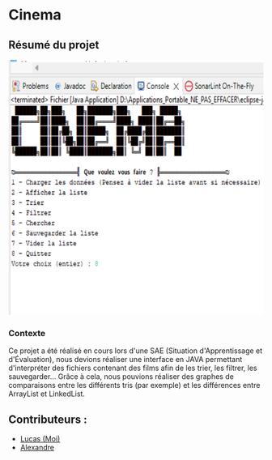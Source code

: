 # Cinema

## Résumé du projet
![Image représentative](Cinema.png)
### Contexte 
Ce projet a été réalisé en cours lors d'une SAE (Situation d'Apprentissage et d'Évaluation), nous devions réaliser une interface en JAVA permettant d'interpréter des fichiers contenant des films afin de les trier, les filtrer, les sauvegarder... Grâce à cela, nous pouvions réaliser des graphes de comparaisons entre les différents tris (par exemple) et les différences entre ArrayList et LinkedList.

## Contributeurs :
- [Lucas (Moi)](https://github.com/Speeckby)
- [Alexandre](https://github.com/Taksy01)
 